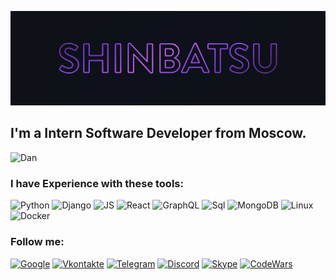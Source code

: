 ![Header](https://github.com/Shinbatsu/Shinbatsu/blob/main/assets/header.jpg)

## I'm a Intern Software Developer from Moscow.

![Dan](https://www.codewars.com/users/Shinbatsu/badges/large)

### I have Experience with these tools:

![Python](https://img.shields.io/badge/-Python-0E111A?style=for-the-badge&logo=python&logoColor=7DC8FE)
![Django](https://img.shields.io/badge/-Django-0E111A?style=for-the-badge&logo=Django&logoColor=006262)
![JS](https://img.shields.io/badge/-JS-0E111A?style=for-the-badge&logo=JavaScript&logoColor=FEB31E)
![React](https://img.shields.io/badge/-React-0E111A?style=for-the-badge&logo=React&logoColor=3DE7F0)
![GraphQL](https://img.shields.io/badge/-GraphQL-0E111A?style=for-the-badge&logo=GraphQL&logoColor=8238F0)
![Sql](https://img.shields.io/badge/-Sql-0E111A?style=for-the-badge&logo=PostgreSQL&logoColor=CC397B)
![MongoDB](https://img.shields.io/badge/-MongoDB-0E111A?style=for-the-badge&logo=MongoDB&logoColor=55F05C)
![Linux](https://img.shields.io/badge/-Linux-0E111A?style=for-the-badge&logo=Linux&logoColor=838996)
![Docker](https://img.shields.io/badge/-Docker-0E111A?style=for-the-badge&logo=Docker&logoColor=318CE7)

### Follow me:

[![Google](https://img.shields.io/badge/-Gmail-0E111A?style=for-the-badge&logo=Google&logoColor=C43B26)](nojic132@gmail.com)
[![Vkontakte](https://img.shields.io/badge/-Vkontakte-0E111A?style=for-the-badge&logo=VK&logoColor=0077FE)](https://vk.com/shinbatsuf)
[![Telegram](https://img.shields.io/badge/-Telegram-0E111A?style=for-the-badge&logo=Telegram&logoColor=33AAE0)](https://t.me/@Shinbatsu)
[![Discord](https://img.shields.io/badge/-Discord-0E111A?style=for-the-badge&logo=Discord&logoColor=737BD7)](https://www.discordapp.com/users/383943093310980096)
[![Skype](https://img.shields.io/badge/-Skype-0E111A?style=for-the-badge&logo=Skype&logoColor=28A8EA)](ya.mixnet)
[![CodeWars](https://img.shields.io/badge/-CodeWars-0E111A?style=for-the-badge&logo=CodeWars&logoColor=B1361E)](https://www.codewars.com/users/Shinbatsu)

